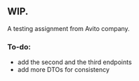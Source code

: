 ## WIP.

A testing assignment from Avito company.


### To-do:

- add the second and the third endpoints
- add more DTOs for consistency